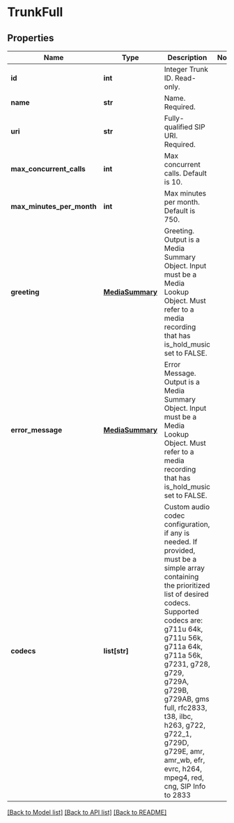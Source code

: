 # TrunkFull

## Properties
Name | Type | Description | Notes
------------ | ------------- | ------------- | -------------
**id** | **int** | Integer Trunk ID. Read-only. | 
**name** | **str** | Name. Required. | 
**uri** | **str** | Fully-qualified SIP URI. Required. | 
**max_concurrent_calls** | **int** | Max concurrent calls. Default is 10. | 
**max_minutes_per_month** | **int** | Max minutes per month. Default is 750. | 
**greeting** | [**MediaSummary**](MediaSummary.md) | Greeting. Output is a Media Summary Object. Input must be a Media Lookup Object. Must refer to a media recording that has is_hold_music set to FALSE. | 
**error_message** | [**MediaSummary**](MediaSummary.md) | Error Message. Output is a Media Summary Object. Input must be a Media Lookup Object. Must refer to a media recording that has is_hold_music set to FALSE. | 
**codecs** | **list[str]** | Custom audio codec configuration, if any is needed. If provided, must be a simple array containing the prioritized list of desired codecs. Supported codecs are: g711u 64k, g711u 56k, g711a 64k, g711a 56k, g7231, g728, g729, g729A, g729B, g729AB, gms full, rfc2833, t38, ilbc, h263, g722, g722_1, g729D, g729E, amr, amr_wb, efr, evrc, h264, mpeg4, red, cng, SIP Info to 2833 | 

[[Back to Model list]](../README.md#documentation-for-models) [[Back to API list]](../README.md#documentation-for-api-endpoints) [[Back to README]](../README.md)



